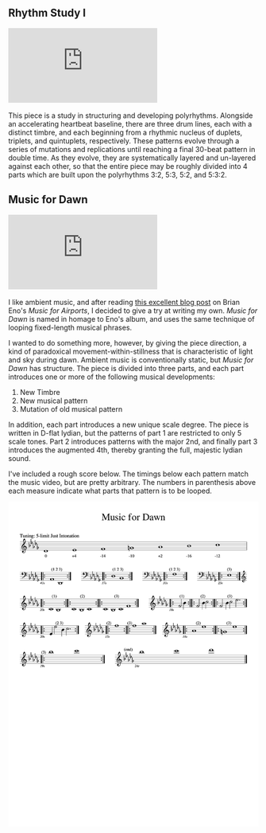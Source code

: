 ## Rhythm Study I

<div class="video-wrapper">
  <iframe src="https://www.youtube.com/embed/WKp9X6dJrIg" frameborder="0" allow="accelerometer; autoplay; encrypted-media; gyroscope; picture-in-picture" allowfullscreen></iframe>
</div>

This piece is a study in structuring and developing polyrhythms. Alongside an accelerating heartbeat baseline, there are three drum lines, each with a distinct timbre, and each beginning from a rhythmic nucleus of duplets, triplets, and quintuplets, respectively. These patterns evolve through a series of mutations and replications until reaching a final 30-beat pattern in double time. As they evolve, they are systematically layered and un-layered against each other, so that the entire piece may be roughly divided into 4 parts which are built upon the polyrhythms 3:2, 5:3, 5:2, and 5:3:2.  

## Music for Dawn

<div class="video-wrapper">
  <iframe src="https://www.youtube.com/embed/hd-wBGd77Ik" frameborder="0" allow="accelerometer; autoplay; encrypted-media; gyroscope; picture-in-picture" allowfullscreen></iframe>
</div>

I like ambient music, and after reading [this excellent blog post](https://reverbmachine.com/blog/deconstructing-brian-eno-music-for-airports) on Brian Eno's *Music for Airports*, I decided to give a try at writing my own. _Music for Dawn_ is named in homage to Eno's album, and uses the same technique of looping fixed-length musical phrases.

I wanted to do something more, however, by giving the piece direction, a kind of paradoxical movement-within-stillness that is characteristic of light and sky during dawn. Ambient music is conventionally static, but *Music for Dawn* has structure. The piece is divided into three parts, and each part introduces one or more of the following musical developments:

1. New Timbre
2. New musical pattern
3. Mutation of old musical pattern

In addition, each part introduces a new unique scale degree. The piece is written in D-flat lydian, but the patterns of part 1 are restricted to only 5 scale tones. Part 2 introduces patterns with the major 2nd, and finally part 3 introduces the augmented 4th, thereby granting the full, majestic lydian sound.

I've included a rough score below. The timings below each pattern match the music video, but are pretty arbitrary. The numbers in parenthesis above each measure indicate what parts that pattern is to be looped.

![Music for Dawn](assets/scores/music_for_dawn.png)
